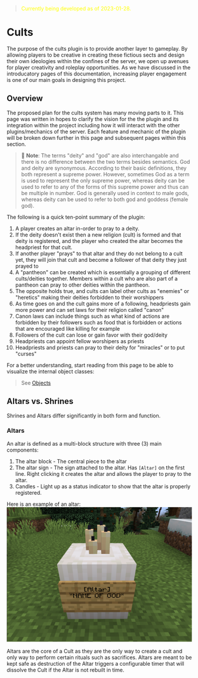 > <span style="color:yellow">Currently being developed as of 2023-01-28.</span>
# Cults
The purpose of the cults plugin is to provide another layer to gameplay. By allowing players to be creative in creating these fictious sects and design their own ideologies within the confines of the server, we open up avenues for player creativity and roleplay opportunities. As we have discussed in the introducatory pages of this documentation, increasing player engagement is one of our main goals in designing this project.

## Overview
The proposed plan for the cults system has many moving parts to it. This page was written in hopes to clarify the vision for the the plugin and its integration within the project including how it will interact with the other plugins/mechanics of the server. Each feature and mechanic of the plugin will be broken down further in this page and subsequent pages within this section.    

 
> 📝 **Note**: The terms "deity" and "god" are also interchangable and there is no difference between the two terms besides semantics.  God and deity are synonymous. According to their basic definitions, they both represent a supreme power. However, sometimes God as a term is used to represent the only supreme power, whereas deity can be used to refer to any of the forms of this supreme power and thus can be multiple in number. God is generally used in context to male gods, whereas deity can be used to refer to both god and goddess (female god).   
    
The following is a quick ten-point summary of the plugin: 
1. A player creates an altar in-order to pray to a deity. 
2. If the deity doesn't exist then a new religion (cult) is formed and that deity is registered, and the player who created the altar becomes the headpriest for that cult.
3. If another player "prays" to that altar and they do not belong to a cult yet, they will join that cult and become a follower of that deity they just prayed to
4. A "pantheon" can be created which is essentially a grouping of different cults/deities together. Members within a cult who are also part of a pantheon can pray to other deities within the pantheon.
5. The opposite holds true, and cults can label other cults as "enemies" or "heretics" making their deities forbidden to their worshippers
6. As time goes on and the cult gains more of a following, headpriests gain more power and can set laws for their religion called "canon"
7. Canon laws can include things such as what kind of actions are forbidden by their followers such as food that is forbidden or actions that are encouraged like killing for example 
8. Followers of the cult can lose or gain favor with their god/deity
9. Headpriests can appoint fellow worshipers as priests
10. Headpriests and priests can pray to their deity for "miracles" or to put "curses" 

For a better understanding, start reading from this page to be able to visualize the internal object classes:
> See [Objects](cults/objects.md)    

## Altars vs. Shrines
Shrines and Altars differ significantly in both form and function.
### Altars
An altar is defined as a multi-block structure with three (3) main components:
1. The altar block - The central piece to the altar
2. The altar sign - The sign attached to the altar. Has ``[Altar]`` on the first line. Right clicking it creates the altar and allows the player to pray to the altar.
3. Candles - Light up as a status indicator to show that the altar is properly registered.

Here is an example of an altar:
![Example of an Altar](../images/altar_example.png)

Altars are the core of a Cult as they are the only way to create a cult and only way to perform certain rituals such as sacrifices. Altars are meant to be kept safe as destruction of the Altar triggers a configurable timer that will dissolve the Cult if the Altar is not rebuilt in time. 